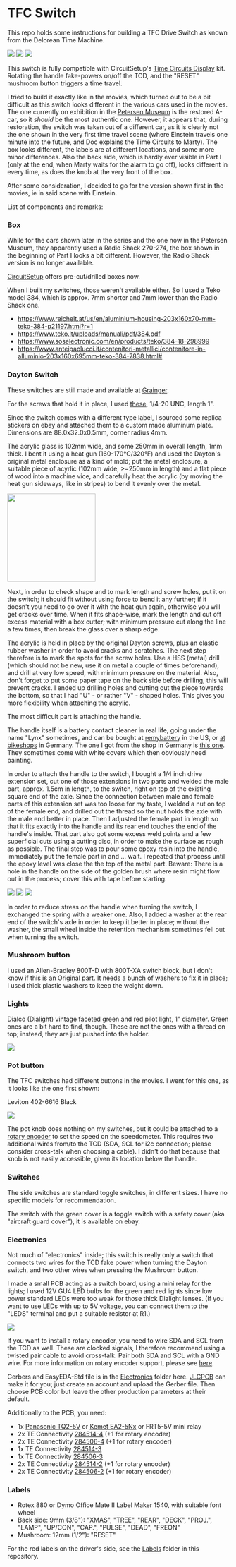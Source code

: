 # TFC Switch

This repo holds some instructions for building a TFC Drive Switch as known from the Delorean Time Machine.

<img src="img/mytfc.jpg">
<img src="img/total1.jpg">
<img src="img/total2.jpg">

This switch is fully compatible with CircuitSetup's [Time Circuits Display](https://tcd.out-a-ti.me) kit. Rotating the handle fake-powers on/off the TCD, and the "RESET" mushroom button triggers a time travel.

I tried to build it exactly like in the movies, which turned out to be a bit difficult as this switch looks different in the various cars used in the movies. The one currently on exhibition in the [Petersen Museum](https://www.petersen.org/vehicle-spotlights/1981-delorean-back-to-the-future) is the restored A-car, so it *should* be the most authentic one. However, it appears that, during restoration, the switch was taken out of a different car, as it is clearly not the one shown in the very first time travel scene (where Einstein travels one minute into the future, and Doc explains the Time Circuits to Marty). The box looks different, the labels are at different locations, and some more minor differences. Also the back side, which is hardly ever visible in Part I (only at the end, when Marty waits for the alarm to go off), looks different in every time, as does the knob at the very front of the box.

After some consideration, I decided to go for the version shown first in the movies, ie in said scene with Einstein.

List of components and remarks:

### Box 

While for the cars shown later in the series and the one now in the Petersen Museum, they apparently used a Radio Shack 270-274, the box shown in the beginning of Part I looks a bit different. However, the Radio Shack version is no longer available.

[CircuitSetup](https://circuitsetup.us/product/tfc-drive-switch-aluminum-enclosure/) offers pre-cut/drilled boxes now. 

When I built my switches, those weren't available either. So I used a Teko model 384, which is approx. 7mm shorter and 7mm lower than the Radio Shack one. 
- https://www.reichelt.at/us/en/aluminium-housing-203x160x70-mm-teko-384-p21197.html?r=1
- https://www.teko.it/uploads/manuali/pdf/384.pdf
- https://www.soselectronic.com/en/products/teko/384-18-298999
- https://www.anteipaolucci.it/contenitori-metallici/contenitore-in-alluminio-203x160x695mm-teko-384-7838.html#

### Dayton Switch

These switches are still made and available at [Grainger](https://www.grainger.com/product/DAYTON-Drum-Switch-Maintained-Reversing-2X442).

For the screws that hold it in place, I used [these](https://www.accu.co.uk/slotted-round-head-screws/368952-SFB-1-4-20-1-2-A2), 1/4-20 UNC, length 1".

Since the switch comes with a different type label, I sourced some replica stickers on ebay and attached them to a custom made aluminum plate. Dimensions are 88.0x32.0x0.5mm, corner radius 4mm.

The acrylic glass is 102mm wide, and some 250mm in overall length, 1mm thick. I bent it using a heat gun (160-170°C/320°F) and used the Dayton's original metal enclosure as a kind of mold; put the metal enclosure, a suitable piece of acyrlic (102mm wide, >=250mm in length) and a flat piece of wood into a machine vice, and carefully heat the acrylic (by moving the heat gun sideways, like in stripes) to bend it evenly over the metal. 

<img src="img/bending.png" height="200">

Next, in order to check shape and to mark length and screw holes, put it on the switch; it should fit without using force to bend it any further; if it doesn't you need to go over it with the heat gun again, otherwise you will get cracks over time. When it fits shape-wise, mark the length and cut off excess material with a box cutter; with minimum pressure cut along the line a few times, then break the glass over a sharp edge. 

The acrylic is held in place by the original Dayton screws, plus an elastic rubber washer in order to avoid cracks and scratches. The next step therefore is to mark the spots for the screw holes. Use a HSS (metal) drill (which should not be new, use it on metal a couple of times beforehand), and drill at very low speed, with minimum pressure on the material. Also, don't forget to put some paper tape on the back side before drilling, this will prevent cracks. I ended up drilling holes and cutting out the piece towards the bottom, so that I had "U" - or rather "V" - shaped holes. This gives you more flexibility when attaching the acrylic.

The most difficult part is attaching the handle.

The handle itself is a battery contact cleaner in real life, going under the name "Lynx" sometimes, and can be bought at [remybattery](https://remybattery.com/3-in-1-battery-cleaning-brush.html) in the US, or [at bikeshops](https://www.biketeile-service.de/en/electrics/battery/accessoriesforbatteries/3in1batterypostandterminalcleaner.html) in Germany. The one I got from the shop in Germany is [this one](https://www.lampa.it/en/articles/70021-3-in-1-battery-post-and-terminal-cleaner). They sometimes come with white covers which then obviously need painting.

In order to attach the handle to the switch, I bought a 1/4 inch drive extension set, cut one of those extensions in two parts and welded the male part, approx. 1.5cm in length, to the switch, right on top of the existing square end of the axle. Since the connection between male and female parts of this extension set was too loose for my taste, I welded a nut on top of the female end, and drilled out the thread so the nut holds the axle with the male end better in place. Then I adjusted the female part in length so that it fits exactly into the handle and its rear end touches the end of the handle's inside. That part also got some excess weld points and a few superficial cuts using a cutting disc, in order to make the surface as rough as possible. The final step was to pour some epoxy resin into the handle, immediately put the female part in and ... wait. I repeated that process until the epoxy level was close the the top of the metal part. Beware: There is a hole in the handle on the side of the golden brush where resin might flow out in the process; cover this with tape before starting.

<img src="img/dayt1.jpg">
<img src="img/dayt2.jpg">
<img src="img/dayt3.jpg">

In order to reduce stress on the handle when turning the switch, I exchanged the spring with a weaker one. Also, I added a washer at the rear end of the switch's axle in order to keep it better in place; without the washer, the small wheel inside the retention mechanism sometimes fell out when turning the switch.

### Mushroom button
I used an Allen-Bradley 800T-D with 800T-XA switch block, but I don't know if this is an Original part. It needs a bunch of washers to fix it in place; I used thick plastic washers to keep the weight down.

### Lights
Dialco (Dialight) vintage faceted green and red pilot light, 1" diameter. Green ones are a bit hard to find, though. These are not the ones with a thread on top; instead, they are just pushed into the holder.

<img src="img/glightlens.jpg">

### Pot button

The TFC switches had different buttons in the movies. I went for this one, as it looks like the one first shown:

Leviton 402-6616 Black

<img src="img/leviton.jpg">

The pot knob does nothing on my switches, but it could be attached to a [rotary encoder](https://github.com/realA10001986/Time-Circuits-Display/blob/main/README.md#rotary-encoder) to set the speed on the speedometer. This requires two additional wires from/to the TCD (SDA, SCL for i2c connection; please consider cross-talk when choosing a cable). I didn't do that because that knob is not easily accessible, given its location below the handle.

### Switches

The side switches are standard toggle switches, in different sizes. I have no specific models for recommendation.

The switch with the green cover is a toggle switch with a safety cover (aka "aircraft guard cover"), it is available on ebay.

### Electronics

Not much of "electronics" inside; this switch is really only a switch that connects two wires for the TCD fake power when turning the Dayton switch, and two other wires when pressing the Mushroom button.

I made a small PCB acting as a switch board, using a mini relay for the lights; I used 12V GU4 LED bulbs for the green and red lights since low power standard LEDs were too weak for those thick Dialight lenses. (If you want to use LEDs with up to 5V voltage, you can connect them to the "LEDS" terminal and put a suitable resistor at R1.)

<img src="img/lamp.jpg">

If you want to install a rotary encoder, you need to wire SDA and SCL from the TCD as well. These are clocked signals, I therefore recommend using a twisted pair cable to avoid cross-talk. Pair both SDA and SCL with a GND wire. For more information on rotary encoder support, please see [here](https://github.com/realA10001986/Time-Circuits-Display/tree/main/DIY#rotary-encoder).

Gerbers and EasyEDA-Std file is in the [Electronics](https://github.com/realA10001986/TFC-Switch/tree/main/Electronics) folder here. [JLCPCB](https://jlcpcb.com/) can make it for you; just create an account and upload the Gerber file. Then choose PCB color but leave the other production parameters at their default.

Additionally to the PCB, you need:
- 1x [Panasonic TQ2-5V](https://www.mouser.com/ProductDetail/Panasonic-Industrial-Devices/TQ2-5V?qs=HLLy2pIPwutHaTSpVfb1kw%3D%3D) or [Kemet EA2-5Nx](https://www.mouser.com/ProductDetail/KEMET/EA2-5NU?qs=UeqeubEbzTX2QGWq8LyCiw%3D%3D) or FRT5-5V mini relay
- 2x TE Connectivity [284514-4](https://www.mouser.com/ProductDetail/TE-Connectivity/284514-4?qs=woBvfblj%2Fzy48ih9AmO90g%3D%3D) (+1 for rotary encoder)
- 2x TE Connectivity [284506-4](https://www.mouser.com/ProductDetail/TE-Connectivity/284506-4?qs=pW%2FyRk%2FT1EFUJ80efaE%2FeA%3D%3D) (+1 for rotary encoder)
- 1x TE Connectivity [284514-3](https://www.mouser.com/ProductDetail/TE-Connectivity/284514-3?qs=woBvfblj%2FzwGS50caoQlYA%3D%3D)
- 1x TE Connectivity [284506-3](https://www.mouser.com/ProductDetail/TE-Connectivity/284506-3?qs=pW%2FyRk%2FT1EErkHTioRHy7Q%3D%3D) 
- 2x TE Connectivity [284514-2](https://www.mouser.com/ProductDetail/TE-Connectivity/284514-2?qs=woBvfblj%2FzwP8grZOAh0Gg%3D%3D) (+1 for rotary encoder)
- 2x TE Connectivity [284506-2](https://www.mouser.com/ProductDetail/TE-Connectivity/284506-2?qs=pW%2FyRk%2FT1EEEaP6r3xD3uw%3D%3D) (+1 for rotary encoder)

### Labels

- Rotex 880 or Dymo Office Mate II Label Maker 1540, with suitable font wheel
- Back side: 9mm (3/8"): "XMAS", "TREE", "REAR", "DECK", "PROJ.", "LAMP", "UP/CON", "CAP.", "PULSE", "DEAD", "FREON"
- Mushroom: 12mm (1/2"): "RESET"

For the red labels on the driver's side, see the [Labels](/Labels) folder in this repository.

